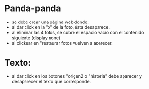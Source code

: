 # Panda-panda
- se debe crear una página web donde:
- al dar click en la "x" de la foto, ésta desaparece.
- al eliminar las 4 fotos, se cubre el espacio vacío con el contenido siguiente (display none)
- al clickear en "restaurar fotos vuelven a aparecer.

# Texto:
- al dar click en los botones "origen2 o "historia" debe aparecer y desaparecer el texto que corresponde.

